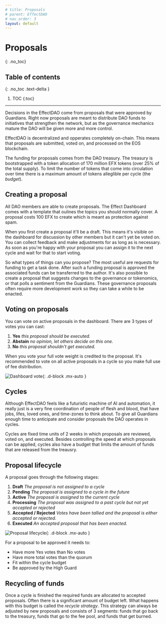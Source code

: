 ```yaml
---
# title: Proposals
# parent: EffectDAO
# nav_order: 3
layout: default
---
```


# Proposals
{: .no_toc}

## Table of contents
{: .no_toc .text-delta }

1. TOC
{:toc}

---

Decisions in the EffectDAO come from proposals that were approved by
Guardians. Right now proposals are meant to distribute DAO funds to initiatives
that strengthen the network, but as the governance mechanics mature the DAO will
be given more and more control.

EffectDAO is decentralized and opperates completely on-chain. This means that
proposals are submitted, voted on, and processed on the EOS blockchain.

The funding for proposals comes from the DAO treasury. The treasury is
bootstrapped with a token allocation of 170 million EFX tokens (over 25% of the
total supply). To limit the number of tokens that come into circulation over
time there is a maximum amount of tokens alleglible per cycle (the *budget*).

## Creating a proposal

All DAO members are able to create proposals. The Effect Dashboard comes with a
template that oulines the topics you should normally cover. A proposal costs 100
EFX to create which is meant as protection against spam.

When you first create a proposal it'll be a draft. This means it's visible on
the dashboard for discussion by other members but it can't yet be voted on. You
can collect feedback and make adjustments for as long as is necessary. As soon
as you're happy with your proposal you can assign it to the next cycle and wait
for that to start voting.

So what types of things can you propose? The most useful are requests for
funding to get a task done. After such a funding proposal is approved the
associated funds can be transferred to the author. It's also possible to create
a proposal that suggests changes to the governance or tokenomics, or that polls
a sentiment from the Guardians. These governance proposals often require more
development work so they can take a while to be enacted.

## Voting on proposals

You can vote on active proposals in the dashboard. There are 3 types of votes
you can cast:

1. **Yes** *this proposal should be executed.*
2. **Abstain** *no opinion, let others decide on this one.*
3. **No** *this proposal shouldn't get executed.*

When you vote your full vote weight is credited to the proposal. It's
recommended to vote on all active proposals in a cycle so you make full use of
fee distribution.

![Dashboard vote](/assets/images/vote.png){: .d-block .mx-auto }

## Cycles

Although EffectDAO feels like a futuristic machine of AI and automation, it
really just is a very fine coordination of people of flesh and blood, that have
jobs, lifes, loved ones, and time-zones to think about. To give all Guardians
enough time to anticipate and consider proposals the DAO operates in cycles.

Cycles are fixed time units of 2 weeks in which proposals are reviewed, voted
on, and executed. Besides controlling the speed at which proposals can be
applied, cycles also have a budget that limits the amount of funds that are
released from the treausry.

## Proposal lifecycle

A proposal goes through the following stages:

1. **Draft** *The proposal is not assigned to a cycle*
2. **Pending** *The proposal is assigned to a cycle in the future*
3. **Active** *The proposal is assigned to the current cycle*
4. **Processing** *The proposal was assigned to a past cycle but not yet accepted or rejected*
5. **Accepted / Rejected** *Votes have been tallied and the proposal is either accepted or rejected.*
6. **Executed** *An accepted proposal that has been enacted.*

![Proposal lifecycle](/assets/images/proposal-lifecycle.png){: .d-block .mx-auto }

For a proposal to be approved it needs to:

- Have more Yes votes than No votes
- Have more total votes than the quorum
- Fit within the cycle budget
- Be approved by the High Guard

## Recycling of funds

Once a cycle is finished the required funds are allocated to accepted
proposals. Often there is a significant amount of budget left. What happens with
this budget is called the *recycle strategy*. This strategy can always be
adjusted by new proposals and consists of 3 segments: funds that go back to the
treasury, funds that go to the fee pool, and funds that get burned.